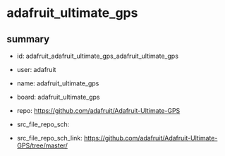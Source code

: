 # adafruit_ultimate_gps
 
## summary 
* id: adafruit_adafruit_ultimate_gps_adafruit_ultimate_gps
* user: adafruit
* name: adafruit_ultimate_gps
* board: adafruit_ultimate_gps
* repo: https://github.com/adafruit/Adafruit-Ultimate-GPS



* src_file_repo_sch: 
* src_file_repo_sch_link: https://github.com/adafruit/Adafruit-Ultimate-GPS/tree/master/






